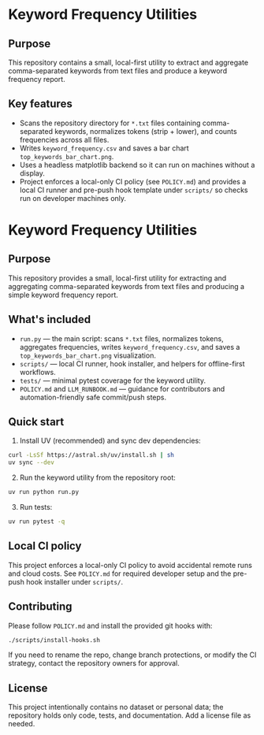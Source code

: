 # Keyword Frequency Utilities

Purpose
-------

This repository contains a small, local-first utility to extract and aggregate
comma-separated keywords from text files and produce a keyword frequency report.

Key features
------------
- Scans the repository directory for `*.txt` files containing comma-separated
	keywords, normalizes tokens (strip + lower), and counts frequencies across all
	files.
- Writes `keyword_frequency.csv` and saves a bar chart `top_keywords_bar_chart.png`.
- Uses a headless matplotlib backend so it can run on machines without a display.
- Project enforces a local-only CI policy (see `POLICY.md`) and provides a
	local CI runner and pre-push hook template under `scripts/` so checks run on
	developer machines only.
# Keyword Frequency Utilities

Purpose
-------

This repository provides a small, local-first utility for extracting and
aggregating comma-separated keywords from text files and producing a simple
keyword frequency report.

What's included
---------------
- `run.py` — the main script: scans `*.txt` files, normalizes tokens,
	aggregates frequencies, writes `keyword_frequency.csv`, and saves a
	`top_keywords_bar_chart.png` visualization.
- `scripts/` — local CI runner, hook installer, and helpers for offline-first
	workflows.
- `tests/` — minimal pytest coverage for the keyword utility.
- `POLICY.md` and `LLM_RUNBOOK.md` — guidance for contributors and
	automation-friendly safe commit/push steps.

Quick start
-----------

1. Install UV (recommended) and sync dev dependencies:

```bash
curl -LsSf https://astral.sh/uv/install.sh | sh
uv sync --dev
```

2. Run the keyword utility from the repository root:

```bash
uv run python run.py
```

3. Run tests:

```bash
uv run pytest -q
```

Local CI policy
---------------

This project enforces a local-only CI policy to avoid accidental remote runs
and cloud costs. See `POLICY.md` for required developer setup and the
pre-push hook installer under `scripts/`.

Contributing
------------

Please follow `POLICY.md` and install the provided git hooks with:

```bash
./scripts/install-hooks.sh
```

If you need to rename the repo, change branch protections, or modify the CI
strategy, contact the repository owners for approval.

License
-------

This project intentionally contains no dataset or personal data; the
repository holds only code, tests, and documentation. Add a license file as
needed.
